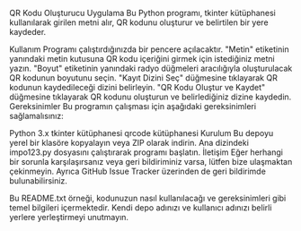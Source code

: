
QR Kodu Oluşturucu Uygulama
Bu Python programı, tkinter kütüphanesi kullanılarak girilen metni alır, QR kodunu oluşturur ve belirtilen bir yere kaydeder.

Kullanım
Programı çalıştırdığınızda bir pencere açılacaktır.
"Metin" etiketinin yanındaki metin kutusuna QR kodu içeriğini girmek için istediğiniz metni yazın.
"Boyut" etiketinin yanındaki radyo düğmeleri aracılığıyla oluşturulacak QR kodunun boyutunu seçin.
"Kayıt Dizini Seç" düğmesine tıklayarak QR kodunun kaydedileceği dizini belirleyin.
"QR Kodu Oluştur ve Kaydet" düğmesine tıklayarak QR kodunu oluşturun ve belirlediğiniz dizine kaydedin.
Gereksinimler
Bu programın çalışması için aşağıdaki gereksinimleri sağlamalısınız:

Python 3.x
tkinter kütüphanesi
qrcode kütüphanesi
Kurulum
Bu depoyu yerel bir klasöre kopyalayın veya ZIP olarak indirin.
Ana dizindeki impo123.py dosyasını çalıştırarak programı başlatın.
İletişim
Eğer herhangi bir sorunla karşılaşırsanız veya geri bildiriminiz varsa, lütfen bize ulaşmaktan çekinmeyin. Ayrıca GitHub Issue Tracker üzerinden de geri bildirimde bulunabilirsiniz.

Bu README.txt örneği, kodunuzun nasıl kullanılacağı ve gereksinimleri gibi temel bilgileri içermektedir. Kendi depo adınızı ve kullanıcı adınızı belirli yerlere yerleştirmeyi unutmayın.
